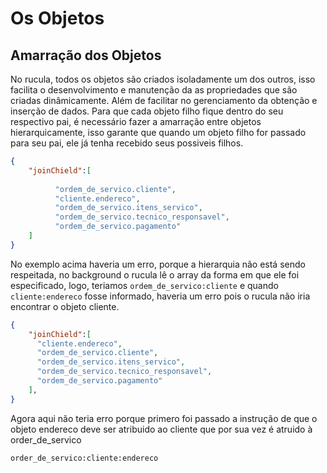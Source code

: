 # Os Objetos

## Amarração dos Objetos

No rucula, todos os objetos são criados isoladamente um dos outros, isso facilita o desenvolvimento e manutenção da as propriedades que são criadas dinâmicamente. Além de facilitar no gerenciamento da obtenção e inserção de dados. Para que cada objeto filho fique dentro do seu respectivo pai, é necessário fazer a amarração entre objetos hierarquicamente, isso garante que quando um objeto filho for passado para seu pai, ele já tenha recebido seus possiveis filhos.

``` json
{
    "joinChield":[
        
          "ordem_de_servico.cliente",
          "cliente.endereco",
          "ordem_de_servico.itens_servico",
          "ordem_de_servico.tecnico_responsavel",
          "ordem_de_servico.pagamento"
    ]
}
```

No exemplo acima haveria um erro, porque a hierarquia não está sendo respeitada, no background o rucula lê o  array da forma em que ele foi especificado, logo, teriamos `ordem_de_servico:cliente` e quando `cliente:endereco` fosse informado, haveria um erro pois o rucula não iria encontrar o objeto cliente.

``` json
{
    "joinChield":[
      "cliente.endereco",
      "ordem_de_servico.cliente",
      "ordem_de_servico.itens_servico",
      "ordem_de_servico.tecnico_responsavel",
      "ordem_de_servico.pagamento"
    ],
}
```

Agora aqui não teria erro porque primero foi passado a instrução de que o objeto endereco deve ser atribuido ao cliente que por sua vez é atruido à order_de_servico

`order_de_servico:cliente:endereco`